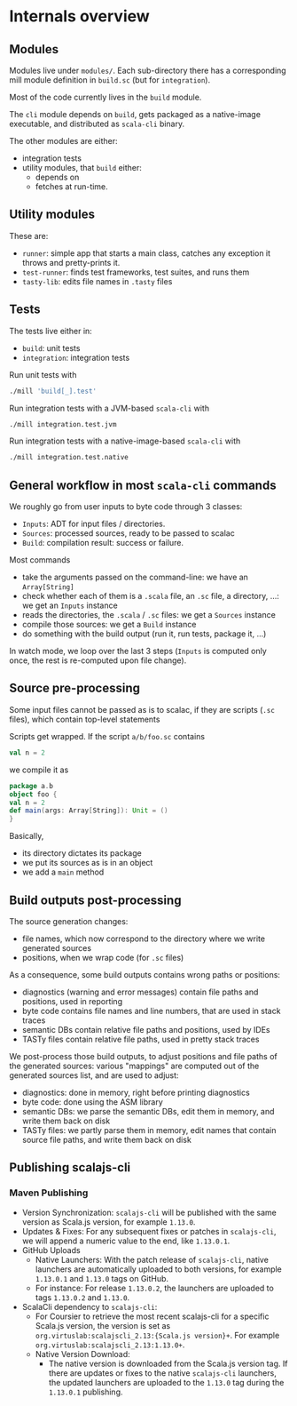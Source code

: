 # Internals overview

## Modules

Modules live under `modules/`. Each sub-directory there has a
corresponding mill module definition in `build.sc` (but for `integration`).

Most of the code currently lives in the `build` module.

The `cli` module depends on `build`, gets
packaged as a native-image executable, and distributed as `scala-cli` binary.

The other modules are either:
- integration tests
- utility modules, that `build` either:
  - depends on
  - fetches at run-time.

## Utility modules

These are:
- `runner`: simple app that starts a main class, catches any exception it throws and pretty-prints it.
- `test-runner`: finds test frameworks, test suites, and runs them
- `tasty-lib`: edits file names in `.tasty` files

## Tests

The tests live either in:
- `build`: unit tests
- `integration`: integration tests

Run unit tests with
```bash
./mill 'build[_].test'
```

Run integration tests with a JVM-based `scala-cli` with
```bash
./mill integration.test.jvm
```

Run integration tests with a native-image-based `scala-cli` with
```bash
./mill integration.test.native
```

## General workflow in most `scala-cli` commands

We roughly go from user inputs to byte code through 3 classes:
- `Inputs`: ADT for input files / directories.
- `Sources`: processed sources, ready to be passed to scalac
- `Build`: compilation result: success or failure.

Most commands
- take the arguments passed on the command-line: we have an `Array[String]`
- check whether each of them is a `.scala` file, an `.sc` file, a directory, …: we get an `Inputs` instance
- reads the directories, the `.scala` / `.sc` files: we get a `Sources` instance
- compile those sources: we get a `Build` instance
- do something with the build output (run it, run tests, package it, …)

In watch mode, we loop over the last 3 steps (`Inputs` is computed only once, the rest is re-computed upon file change).

## Source pre-processing

Some input files cannot be passed as is to scalac, if they are scripts (`.sc` files), which contain top-level statements

Scripts get wrapped. If the script `a/b/foo.sc` contains
```scala
val n = 2
```
we compile it as
```scala
package a.b
object foo {
val n = 2
def main(args: Array[String]): Unit = ()
}
```
Basically,
- its directory dictates its package
- we put its sources as is in an object
- we add a `main` method

## Build outputs post-processing

The source generation changes:
- file names, which now correspond to the directory where we write generated sources
- positions, when we wrap code (for `.sc` files)

As a consequence, some build outputs contains wrong paths or positions:
- diagnostics (warning and error messages) contain file paths and positions, used in reporting
- byte code contains file names and line numbers, that are used in stack traces
- semantic DBs contain relative file paths and positions, used by IDEs
- TASTy files contain relative file paths, used in pretty stack traces

We post-process those build outputs, to adjust positions and file paths of the generated sources:
various "mappings" are computed out of the generated sources list, and are used to adjust:
- diagnostics: done in memory, right before printing diagnostics
- byte code: done using the ASM library
- semantic DBs: we parse the semantic DBs, edit them in memory, and write them back on disk
- TASTy files: we partly parse them in memory, edit names that contain source file paths, and write them back on disk

## Publishing scalajs-cli

### Maven Publishing

- Version Synchronization: `scalajs-cli` will be published with the same version as Scala.js version, for
  example `1.13.0`.
- Updates & Fixes: For any subsequent fixes or patches in `scalajs-cli`, we will append a numeric value to the end,
  like `1.13.0.1`.
- GitHub Uploads
    - Native Launchers: With the patch release of `scalajs-cli`, native launchers are automatically uploaded to both
      versions, for
      example `1.13.0.1` and `1.13.0` tags on GitHub.
    - For instance: For release `1.13.0.2`, the launchers are uploaded to tags `1.13.0.2` and `1.13.0`.
- ScalaCli dependency to `scalajs-cli`:
    - For Coursier to retrieve the most recent scalajs-cli for a specific Scala.js version, the version is set
      as `org.virtuslab:scalajscli_2.13:{Scala.js version}+`. For example `org.virtuslab:scalajscli_2.13:1.13.0+`.
    - Native Version Download:
        - The native version is downloaded from the Scala.js version tag. If there are updates or fixes to the
          native `scalajs-cli` launchers, the updated launchers are uploaded to the `1.13.0` tag during the `1.13.0.1`
          publishing.

